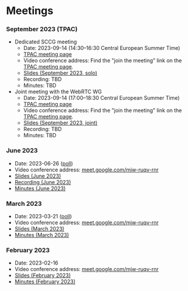 # Meetings

### September 2023 (TPAC)
* Dedicated SCCG meeting
  * Date: 2023-09-14 (14:30–16:30 Central European Summer Time)
  * [TPAC meeting page](https://www.w3.org/events/meetings/7e9ac176-e5f2-4f9b-b7c4-95e14c19e9d3/)
  * Video conference address: Find the "join the meeting" link on the [TPAC meeting page](https://www.w3.org/events/meetings/7e9ac176-e5f2-4f9b-b7c4-95e14c19e9d3/).
  * [Slides (September 2023, solo)](https://docs.google.com/presentation/d/10i4HFYZ4CylpFUuoJcigfiI5uS7pK3uaseQpcYhugAY/edit?usp=sharing)
  * Recording: TBD
  * Minutes: TBD
* Joint meeting with the WebRTC WG
  * Date: 2023-09-14 (17:00–18:30 Central European Summer Time)
  * [TPAC meeting page](https://www.w3.org/events/meetings/6fd87c34-15f9-49d4-a18c-121456716457/)
  * Video conference address: Find the "join the meeting" link on the [TPAC meeting page](https://www.w3.org/events/meetings/6fd87c34-15f9-49d4-a18c-121456716457/).
  * [Slides (September 2023, joint)](https://docs.google.com/presentation/d/1i0tZ1rRFh4Ibn3KxfEpHzEw6ixNKCgWjn1WgSEv01Dw/edit?usp=sharing)
  * Recording: TBD
  * Minutes: TBD

### June 2023
* Date: 2023-06-26 ([poll](https://doodle.com/meeting/participate/id/el2Z067b))
* Video conference address: [meet.google.com/mjw-ruqv-rnr](meet.google.com/mjw-ruqv-rnr)
* [Slides (June 2023)](https://docs.google.com/presentation/d/1OLivIHYOLKjsFnINq2nibBk9RtwCQjkEyIazyiFzhh0/edit?usp=sharing)
* [Recording (June 2023)](https://drive.google.com/file/d/1OW6kcQbX5XQLqJSFaDabtUJTJcRiWZU6/view?usp=sharing)
* [Minutes (June 2023)](https://github.com/screen-share/meetings/blob/main/minutes/2023-06-26.md)

### March 2023
* Date: 2023-03-21 ([poll](https://doodle.com/meeting/participate/id/e99vMmJe))
* Video conference address: [meet.google.com/mjw-ruqv-rnr](meet.google.com/mjw-ruqv-rnr)
* [Slides (March 2023)](https://docs.google.com/presentation/d/1RIRPAg-M3pQYTFqL0rDGBIl8bQvLAzq122lWUF5JIy8/edit?usp=sharing)
* [Minutes (March 2023)](https://github.com/screen-share/meetings/blob/main/minutes/2023-03-21.md)

### February 2023
* Date: 2023-02-16
* Video conference address: [meet.google.com/mjw-ruqv-rnr](meet.google.com/mjw-ruqv-rnr)
* [Slides (February 2023)](https://docs.google.com/presentation/d/12rkZiPoOSz8jRsVpT2O5JKPowcByo1O5dL4sJQjYgKQ/edit?usp=share_link)
* [Minutes (February 2023)](https://github.com/screen-share/meetings/blob/main/minutes/2023-02-16.md)
